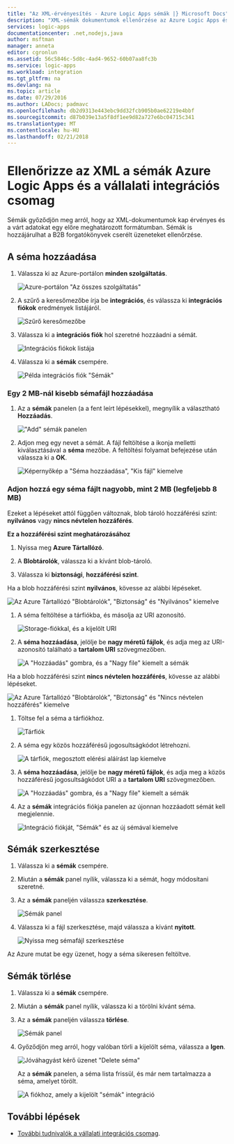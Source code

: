 ```yaml
---
title: "Az XML-érvényesítés - Azure Logic Apps sémák |} Microsoft Docs"
description: "XML-sémák dokumentumok ellenőrzése az Azure Logic Apps és vállalati integrációs csomag"
services: logic-apps
documentationcenter: .net,nodejs,java
author: msftman
manager: anneta
editor: cgronlun
ms.assetid: 56c5846c-5d8c-4ad4-9652-60b07aa8fc3b
ms.service: logic-apps
ms.workload: integration
ms.tgt_pltfrm: na
ms.devlang: na
ms.topic: article
ms.date: 07/29/2016
ms.author: LADocs; padmavc
ms.openlocfilehash: db2d9313e443ebc9dd32fcb905b0ae62219e4bbf
ms.sourcegitcommit: d87b039e13a5f8df1ee9d82a727e6bc04715c341
ms.translationtype: MT
ms.contentlocale: hu-HU
ms.lasthandoff: 02/21/2018
---
```

# <a name="validate-xml-with-schemas-for-azure-logic-apps-and-the-enterprise-integration-pack"></a>Ellenőrizze az XML a sémák Azure Logic Apps és a vállalati integrációs csomag

Sémák győződjön meg arról, hogy az XML-dokumentumok kap érvényes és a várt adatokat egy előre meghatározott formátumban. Sémák is hozzájárulhat a B2B forgatókönyvek cserélt üzeneteket ellenőrzése.

## <a name="add-a-schema"></a>A séma hozzáadása

1. Válassza ki az Azure-portálon **minden szolgáltatás**.

    ![Azure-portálon "Az összes szolgáltatás"](media/logic-apps-enterprise-integration-schemas/overview-11.png)

2. A szűrő a keresőmezőbe írja be **integrációs**, és válassza ki **integrációs fiókok** eredmények listájáról.

    ![Szűrő keresőmezőbe](media/logic-apps-enterprise-integration-schemas/overview-21.png)

3. Válassza ki a **integrációs fiók** hol szeretné hozzáadni a sémát.

    ![Integrációs fiókok listája](media/logic-apps-enterprise-integration-schemas/overview-31.png)

4. Válassza ki a **sémák** csempére.

    ![Példa integrációs fiók "Sémák"](media/logic-apps-enterprise-integration-schemas/schema-11.png)

### <a name="add-a-schema-file-smaller-than-2-mb"></a>Egy 2 MB-nál kisebb sémafájl hozzáadása

1. Az a **sémák** panelen (a a fent leírt lépésekkel), megnyílik a választható **Hozzáadás**.

    !["Add" sémák panelen](media/logic-apps-enterprise-integration-schemas/schema-21.png)

2. Adjon meg egy nevet a sémát. A fájl feltöltése a ikonja melletti kiválasztásával a **séma** mezőbe. A feltöltési folyamat befejezése után válassza ki a **OK**.

    ![Képernyőkép a "Séma hozzáadása", "Kis fájl" kiemelve](media/logic-apps-enterprise-integration-schemas/schema-31.png)

### <a name="add-a-schema-file-larger-than-2-mb-up-to-8-mb-maximum"></a>Adjon hozzá egy séma fájlt nagyobb, mint 2 MB (legfeljebb 8 MB)

Ezeket a lépéseket attól függően változnak, blob tároló hozzáférési szint: **nyilvános** vagy **nincs névtelen hozzáférés**.

**Ez a hozzáférési szint meghatározásához**

1.  Nyissa meg **Azure Tártallózó**. 

2.  A **Blobtárolók**, válassza ki a kívánt blob-tároló. 

3.  Válassza ki **biztonsági**, **hozzáférési szint**.

Ha a blob hozzáférési szint **nyilvános**, kövesse az alábbi lépéseket.

![Az Azure Tártallózó "Blobtárolók", "Biztonság" és "Nyilvános" kiemelve](media/logic-apps-enterprise-integration-schemas/blob-public.png)

1. A séma feltöltése a tárfiókba, és másolja az URI azonosító.

    ![Storage-fiókkal, és a kijelölt URI](media/logic-apps-enterprise-integration-schemas/schema-blob.png)

2. A **séma hozzáadása**, jelölje be **nagy méretű fájlok**, és adja meg az URI-azonosító található a **tartalom URI** szövegmezőben.

    ![A "Hozzáadás" gombra, és a "Nagy file" kiemelt a sémák](media/logic-apps-enterprise-integration-schemas/schema-largefile.png)

Ha a blob hozzáférési szint **nincs névtelen hozzáférés**, kövesse az alábbi lépéseket.

![Az Azure Tártallózó "Blobtárolók", "Biztonság" és "Nincs névtelen hozzáférés" kiemelve](media/logic-apps-enterprise-integration-schemas/blob-1.png)

1. Töltse fel a séma a tárfiókhoz.

    ![Tárfiók](media/logic-apps-enterprise-integration-schemas/blob-3.png)

2. A séma egy közös hozzáférésű jogosultságkódot létrehozni.

    ![A tárfiók, megosztott elérési aláírást lap kiemelve](media/logic-apps-enterprise-integration-schemas/blob-2.png)

3. A **séma hozzáadása**, jelölje be **nagy méretű fájlok**, és adja meg a közös hozzáférésű jogosultságkódot URI a a **tartalom URI** szövegmezőben.

    ![A "Hozzáadás" gombra, és a "Nagy file" kiemelt a sémák](media/logic-apps-enterprise-integration-schemas/schema-largefile.png)

4. Az a **sémák** integrációs fiókja panelen az újonnan hozzáadott sémát kell megjelennie.

    ![Integráció fiókját, "Sémák" és az új sémával kiemelve](media/logic-apps-enterprise-integration-schemas/schema-41.png)

## <a name="edit-schemas"></a>Sémák szerkesztése

1. Válassza ki a **sémák** csempére.

2. Miután a **sémák** panel nyílik, válassza ki a sémát, hogy módosítani szeretné.

3. Az a **sémák** paneljén válassza **szerkesztése**.

    ![Sémák panel](media/logic-apps-enterprise-integration-schemas/edit-12.png)

4. Válassza ki a fájl szerkesztése, majd válassza a kívánt **nyitott**.

    ![Nyissa meg sémafájl szerkesztése](media/logic-apps-enterprise-integration-schemas/edit-31.png)

Az Azure mutat be egy üzenet, hogy a séma sikeresen feltöltve.

## <a name="delete-schemas"></a>Sémák törlése

1. Válassza ki a **sémák** csempére.

2. Miután a **sémák** panel nyílik, válassza ki a törölni kívánt séma.

3. Az a **sémák** paneljén válassza **törlése**.

    ![Sémák panel](media/logic-apps-enterprise-integration-schemas/delete-12.png)

4. Győződjön meg arról, hogy valóban törli a kijelölt séma, válassza a **Igen**.

    ![Jóváhagyást kérő üzenet "Delete séma"](media/logic-apps-enterprise-integration-schemas/delete-21.png)

    Az a **sémák** panelen, a séma lista frissül, és már nem tartalmazza a séma, amelyet törölt.

    ![A fiókhoz, amely a kijelölt "sémák" integráció](media/logic-apps-enterprise-integration-schemas/delete-31.png)

## <a name="next-steps"></a>További lépések
* [További tudnivalók a vállalati integrációs csomag](logic-apps-enterprise-integration-overview.md "további információ a vállalati integrációs csomag").  

